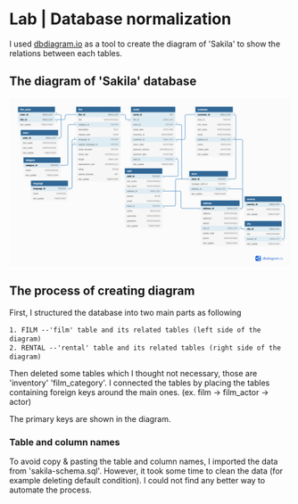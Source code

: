 # Lab | Database normalization

I used [dbdiagram.io](https://dbdiagram.io/home) as a tool to create the diagram of 'Sakila' to show the relations between each tables. 


## The diagram of 'Sakila' database
![sakila](sakila.png)


## The process of creating diagram

First, I structured the database into two main parts as following

    1. FILM --'film' table and its related tables (left side of the diagram)
    2. RENTAL --'rental' table and its related tables (right side of the diagram)

Then deleted some tables which I thought not necessary, those are 'inventory' 'film_category'. I connected the tables by placing the tables containing foreign keys around the main ones. (ex. film -> film_actor -> actor)

The primary keys are shown in the diagram.

### Table and column names

To avoid copy & pasting the table and column names, I imported the data from 'sakila-schema.sql'. However, it took some time to clean the data (for example deleting default condition). I could not find any better way to automate the process. 
 

